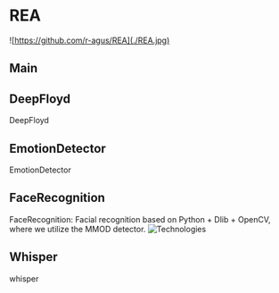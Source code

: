 # REA
![https://github.com/r-agus/REA](./REA.jpg)
## Main

## DeepFloyd
DeepFloyd 

## EmotionDetector
EmotionDetector 


## FaceRecognition
FaceRecognition: Facial recognition based on Python + Dlib + OpenCV, where we utilize the MMOD detector.
![Technologies](https://miro.medium.com/v2/resize:fit:828/format:webp/1*Hy0d08LkEIrCcpjnW5Umhg.png)

## Whisper
whisper

